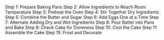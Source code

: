 Step 1: Prepare Baking Pans
Step 2: Allow Ingredients to Reach Room Temperature
Step 3: Preheat the Oven
Step 4: Stir Together Dry Ingredients
Step 5: Combine the Butter and Sugar
Step 6: Add Eggs One at a Time
Step 7: Alternate Adding Dry and Wet Ingredients
Step 8: Pour Batter into Pans and Bake
Step 9: Check Cake for Doneness
Step 10: Cool the Cake
Step 11: Assemble the Cake
Step 15: Frost and Decorate